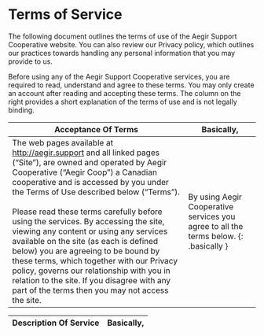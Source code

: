 Terms of Service
================

The following document outlines the terms of use of the Aegir Support
Cooperative website. You can also review our Privacy policy, which outlines our
practices towards handling any personal information that you may provide to us.

Before using any of the Aegir Support Cooperative services, you are required to
read, understand and agree to these terms. You may only create an account after
reading and accepting these terms. The column on the right provides a short
explanation of the terms of use and is not legally binding.

Acceptance Of Terms | Basically,
---- | ----
The web pages available at http://aegir.support and all linked pages (“Site”), are owned and operated by Aegir Cooperative (“Aegir Coop”) a Canadian cooperative and is accessed by you under the Terms of Use described below (“Terms”). <br /> <br />Please read these terms carefully before using the services. By accessing the site, viewing any content or using any services available on the site (as each is defined below) you are agreeing to be bound by these terms, which together with our Privacy policy, governs our relationship with you in relation to the site. If you disagree with any part of the terms then you may not access the site. | By using Aegir Cooperative services you agree to all the terms below.  {: .basically }

Description Of Service | Basically,
---- | ----


